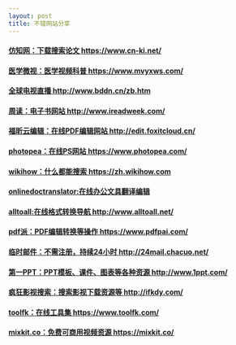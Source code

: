 ```yaml
---
layout: post
title: 不错网站分享
---
```


#### [仿知网：下载搜索论文 https://www.cn-ki.net/ ](https://www.cn-ki.net/?_blank )
#### [医学微视：医学视频科普 https://www.mvyxws.com/ ](https://www.mvyxws.com/?_blank )
#### [全球电视直播 http://www.bddn.cn/zb.htm ](http://www.bddn.cn/zb.htm?_blank )
#### [周读：电子书网站 http://www.ireadweek.com/ ](http://www.ireadweek.com/?_blank )
#### [福昕云编辑：在线PDF编辑网站 http://edit.foxitcloud.cn/ ](http://edit.foxitcloud.cn/?_blank )
#### [photopea：在线PS网站 https://www.photopea.com/ ](https://www.photopea.com/?_blank )
#### [wikihow：什么都能搜索 https://zh.wikihow.com ](https://zh.wikihow.com?_blank )
#### [onlinedoctranslator:在线办公文具翻译编辑](https://www.onlinedoctranslator.com/?_blank )
#### [alltoall:在线格式转换导航 http://www.alltoall.net/ ](http://www.alltoall.net/?_blank )
#### [pdf派：PDF编辑转换等操作 https://www.pdfpai.com/ ]( https://www.pdfpai.com/?_blank )
#### [临时邮件：不需注册，持续24小时 http://24mail.chacuo.net/ ](http://24mail.chacuo.net/?_blank )
#### [第一PPT：PPT模板、课件、图表等各种资源 http://www.1ppt.com/ ](http://www.1ppt.com/?_blank )
#### [疯狂影视搜索：搜索影视下载资源等 http://ifkdy.com/ ](http://ifkdy.com/?_blank )
#### [toolfk：在线工具集 https://www.toolfk.com/ ](https://www.toolfk.com/?_blank )
#### [mixkit.co：免费可商用视频资源 https://mixkit.co/ ](https://mixkit.co/?_blank )


